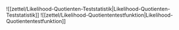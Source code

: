 ![[zettel/Likelihood-Quotienten-Teststatistik|Likelihood-Quotienten-Teststatistik]]
![[zettel/Likelihood-Quotiententestfunktion|Likelihood-Quotiententestfunktion]]
